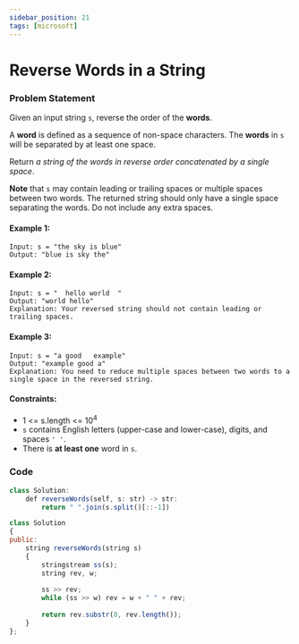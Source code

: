 ```yaml
---
sidebar_position: 21
tags: [microsoft]
---
```


# Reverse Words in a String

### Problem Statement

Given an input string `s`, reverse the order of the **words**.

A **word** is defined as a sequence of non-space characters. The **words** in `s` will be separated by at least one space.

Return *a string of the words in reverse order concatenated by a single space*.

**Note** that `s` may contain leading or trailing spaces or multiple spaces between two words. The returned string should only have a single space separating the words. Do not include any extra spaces.

#### Example 1:

```
Input: s = "the sky is blue"
Output: "blue is sky the"
```

#### Example 2:

```
Input: s = "  hello world  "
Output: "world hello"
Explanation: Your reversed string should not contain leading or trailing spaces.
```

#### Example 3:

```
Input: s = "a good   example"
Output: "example good a"
Explanation: You need to reduce multiple spaces between two words to a single space in the reversed string.
```

#### Constraints:
- 1 <= s.length <= 10<sup>4</sup>
- `s` contains English letters (upper-case and lower-case), digits, and spaces `' '`.
- There is **at least one** word in `s`.

### Code

```jsx title="Python"
class Solution:
    def reverseWords(self, s: str) -> str:
        return " ".join(s.split()[::-1])

```

```jsx title="C++"
class Solution 
{
public:
    string reverseWords(string s) 
    {
        stringstream ss(s);
        string rev, w;
        
        ss >> rev;
        while (ss >> w) rev = w + " " + rev;
        
        return rev.substr(0, rev.length());
    }
};
```